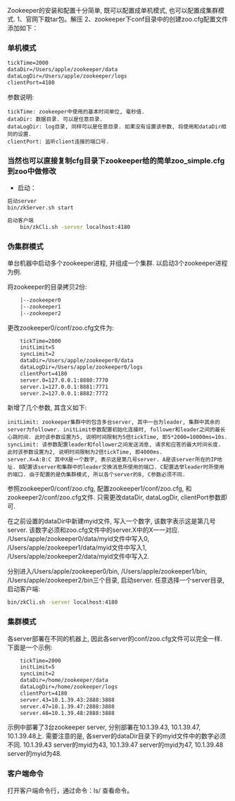 Zookeeper的安装和配置十分简单, 既可以配置成单机模式, 也可以配置成集群模式. 
1、官网下栽tar包。解压
2、zookeeper下conf目录中的创建zoo.cfg配置文件添加如下：
### 单机模式
```xml
tickTime=2000    
dataDir=/Users/apple/zookeeper/data    
dataLogDir=/Users/apple/zookeeper/logs    
clientPort=4180  
```
参数说明:

    tickTime: zookeeper中使用的基本时间单位, 毫秒值.
    dataDir: 数据目录. 可以是任意目录.
    dataLogDir: log目录, 同样可以是任意目录. 如果没有设置该参数, 将使用和dataDir相同的设置.
    clientPort: 监听client连接的端口号.
### 当然也可以直接复制cfg目录下zookeeper给的简单zoo_simple.cfg到zoo中做修改
* 启动：
```sh
启动server
bin/zkServer.sh start  
```
```sh
启动客户端
    bin/zkCli.sh -server localhost:4180
```
### 伪集群模式
单台机器中启动多个zookeeper进程, 并组成一个集群. 以启动3个zookeeper进程为例.

将zookeeper的目录拷贝2份:
```xml
    |--zookeeper0  
    |--zookeeper1  
    |--zookeeper2  
```
更改zookeeper0/conf/zoo.cfg文件为:
```xml
    tickTime=2000    
    initLimit=5    
    syncLimit=2    
    dataDir=/Users/apple/zookeeper0/data    
    dataLogDir=/Users/apple/zookeeper0/logs    
    clientPort=4180  
    server.0=127.0.0.1:8880:7770    
    server.1=127.0.0.1:8881:7771    
    server.2=127.0.0.1:8882:7772  
```
新增了几个参数, 其含义如下:

    initLimit: zookeeper集群中的包含多台server, 其中一台为leader, 集群中其余的server为follower. initLimit参数配置初始化连接时, follower和leader之间的最长心跳时间. 此时该参数设置为5, 说明时间限制为5倍tickTime, 即5*2000=10000ms=10s.
    syncLimit: 该参数配置leader和follower之间发送消息, 请求和应答的最大时间长度. 此时该参数设置为2, 说明时间限制为2倍tickTime, 即4000ms.
    server.X=A:B:C 其中X是一个数字, 表示这是第几号server. A是该server所在的IP地址. B配置该server和集群中的leader交换消息所使用的端口. C配置选举leader时所使用的端口. 由于配置的是伪集群模式, 所以各个server的B, C参数必须不同.

参照zookeeper0/conf/zoo.cfg, 配置zookeeper1/conf/zoo.cfg, 和zookeeper2/conf/zoo.cfg文件. 只需更改dataDir, dataLogDir, clientPort参数即可.

在之前设置的dataDir中新建myid文件, 写入一个数字, 该数字表示这是第几号server. 该数字必须和zoo.cfg文件中的server.X中的X一一对应.
/Users/apple/zookeeper0/data/myid文件中写入0, /Users/apple/zookeeper1/data/myid文件中写入1, /Users/apple/zookeeper2/data/myid文件中写入2.

分别进入/Users/apple/zookeeper0/bin, /Users/apple/zookeeper1/bin, /Users/apple/zookeeper2/bin三个目录, 启动server.
任意选择一个server目录, 启动客户端:
```sh
bin/zkCli.sh -server localhost:4180 
```
### 集群模式
各server部署在不同的机器上, 因此各server的conf/zoo.cfg文件可以完全一样.
下面是一个示例:
```xml
    tickTime=2000    
    initLimit=5    
    syncLimit=2    
    dataDir=/home/zookeeper/data    
    dataLogDir=/home/zookeeper/logs    
    clientPort=4180  
    server.43=10.1.39.43:2888:3888  
    server.47=10.1.39.47:2888:3888    
    server.48=10.1.39.48:2888:3888 
```

示例中部署了3台zookeeper server, 分别部署在10.1.39.43, 10.1.39.47, 10.1.39.48上. 需要注意的是, 各server的dataDir目录下的myid文件中的数字必须不同.
10.1.39.43 server的myid为43, 10.1.39.47 server的myid为47, 10.1.39.48 server的myid为48. 
### 客户端命令
打开客户端命令行，通过命令：ls/ 查看命令。
